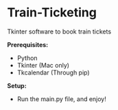 # Train-Ticketing
Tkinter software to book train tickets

**Prerequisites:**
- Python
- Tkinter (Mac only)
- Tkcalendar (Through pip)

**Setup:**
- Run the main.py file, and enjoy!

